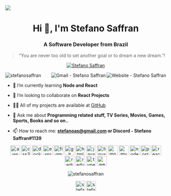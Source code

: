 <img width="auto" src="https://res.cloudinary.com/stefanosaffran/image/upload/v1596557625/ru5sj2goboqrtxl5d8m1.png">

<h1 align="center">Hi 👋, I'm Stefano Saffran</h1>
<h3 align="center">A Software Developer from Brazil</h3>

<blockquote align="center">“You are never too old to set another goal or to dream a new dream.”!</blockquote>

<div align="center">

[![Stefano Saffran](https://img.shields.io/badge/-StefanoSaffran-%239466FF?style=for-the-badge&logo=data:image/png;base64,iVBORw0KGgoAAAANSUhEUgAAAMgAAADICAIAAAAiOjnJAAAABGdBTUEAALGPC%2FxhBQAAACBjSFJNAAB6JgAAgIQAAPoAAACA6AAAdTAAAOpgAAA6mAAAF3CculE8AAAABmJLR0QA%2FwD%2FAP%2BgvaeTAAAAB3RJTUUH4gMBCRYMcrvP7wAAEiFJREFUeF7t3elzE2eewPHf0926b8k2vk9sY2MSriGTazJkyDGkJsckmQy7W3uldl7szr6dF%2Ftn7Iut2oOdnZ3ZMLkgIYFAIJyBkAABh8sHPuXbsm5ZarW6f%2FtC4GAClmX8yG7x%2B1SKKlRtlYt8q6%2Fn6afZb185AoQsNyHXBoQsBYVFuKCwCBcUFuGCwiJcUFiECwqLcEFhES4oLMIFhUW4oLAIFxQW4YLCIlxQWIQLCotwQWERLigswgWFRbigsAgXFBbhgsIiXFBYhAsKi3BBYREuKCzCBYVFuKCwCBcUFuGCwiJcUFiECwqLcEFhES4oLMIFhUW4oLAIFxQW4YLCIlxQWIQLCotwQWERLigswgWFRbigsAgXFBbhgsIiXFBYhAsKi3Ah5dqAcIQIiAgIwIABAJv7Q%2FcorBWDCHanoWGdy2o3RENyaDqViGcUWU3LqppBAAB2uzQdpkZhrQxE9JZafvl2S%2FtmnygyJa2lZTUWUULTqeB0MjSdCk6nQoFUZEZOJdW0rCqyCkxPhVFYKwARTGbphTcbNj5elv1ElASzVXJ6TFX19uwnSlpT0mpqNhMOysGp1GB35OKXk7FwWi9tUVgrgDHYtr1i20%2FLF9jGYBQMRsFqN3jLLI3rYOvT5SaLePj9wQV%2BZFWhq8JCQw2b2t3PvV5vMIm5tr0DA8Rc26wmFFZBIaKn1LxzV6O31Jxr23n6rocvnprItdUqQmEVDiIYjOLPXq1r6fDm2nae8Ix8cE%2FfzGRSLydYQGEV2Jan1zy%2Bowry6UNJa1%2FsG%2By5EmJCPj%2B20iisAkEN65qdL7zZYLLkc2oFcPHUxFdHx%2FR1ggUUVmEggtNj2rmrsbTCmmvbeQZ7Ioc%2FGEjNZnR0EMyisApky0%2FK2zb5cm01TzQkH3inf3psVl8HwSwKa%2FndfdhCMJnFte1uIZ8%2BMhnt2MfD3Z0zeqwK6Abp8kINDSZRFFlG0RRFy44uA0AmoyXiSq6fnufSmckzn49qml7HpCmsZSNKbP2W0o2Pl1lshlgkPTfkFw7IiZhy5Zvpjh%2BVON2mXF8DAODvix56byAZV3S6uwIKaxlt%2B2nFq3%2FbbLUb5j5RM1pa1tKyGg3JkVAaFndlFwunD%2Bzpn%2FQn9FsVUFjLQtOwucPz4luNd1YFAKIkWCTBYpNcXlPN%2FX74BzrPTV09H9AQmIb6nTYjblv317m2IQtBRG%2Bp%2BY1%2FaK1ucOTadlEYYzaHwVtmsdoMgiAIAkMENaOxW7MB9YH2WA%2Fk1ijNa3UtG%2FIbpVlATZOjpsmRUbS0rMpJNRyUg1PJG5dmLp%2BdkpOqXtqisB7UrVGa5SYZBMkgWO0GT6m5odX1yGNlTGBnPx8VdHJcpPtYS4ca1rc4X3izwWTOb5RmCQxGoazCqpOoACisJUNEp8e089d5j9IsjZxUB7ojOhoxpLCWBEEyCNtfrs13lGbJLp2d7O4M6uU4CBTW0iDAoz8ue%2BrF6sLcahq6Gf38w0E5mdHLmTtQWEuAGlY32F98q9FiK8SlTyyS%2FmxP%2F9SIzu6XUlj5QQSb0%2Fjztxoramy5tl0GagZP7B%2B%2Bfkl%2FQ9EUVn5EkT3zUs2GbaW5NlweneemTh8a0VT9nLTfRmHlATVcv7XkmZdqBLEQ%2B4%2FRwdihd%2FtnY4p%2BTtm%2FV5xhISJjIIhM03C5LtFRw%2FJa%2B85fN9qc8wYEOZmNKZ%2F9eWBsOK67g2BWIU4%2FCw2husGxbXuFxSZ1XQ5euxBIzmbymmT3Q4hgsRte%2FFVDdePyDAguTNPw5EH%2FlfPTuhx%2FBoDiCwsRnG7j62%2B3Nm%2FwAMCWp8uvng8c%2F2R4qCeiabjk%2F0%2BCAE%2B%2BULXxibJcGy6PaxcCJz%2F1qxlc6u%2B78oovLPSVW%2Bb2K0aTuPmpNY1trq%2BOjn11ZCw4lVzC0hqo4brNJc%2B%2BXCtJhThzmBxJHNzTH4%2BkdXoQzCrEv1QhMcZi4XQkKN%2F5odtnfvFXjX%2F%2Fuw1bnyk3mUVNy%2BO0CzUsrbS%2BtKvR6VnU5M8HlJrNHHpvwN8f03VVUHzzsRiD1GwmFk7XNDnvnHbHGLh95rbNJWWV1khQjoZkxNxHRkQwWaVf%2FFVTYe4vIOLJA%2F5TB0dQQx3dZL%2BnYgsra3worqS1tk2%2Bu%2B4LSJJQWW9v2%2BQzmcXARDKVyCw8P5MxePL56mdfqRMLcn%2Bh63Lw4z%2FcTCaUnMWvfro%2FFKKGqKEgMmAwd3NBQ0DE%2B10JZpflePt3GzY%2FVW68%2F5ERNVy73r3jl3UGYyH%2BlQITyQN7%2BqNBuQiqgiI4ea%2Bst3f8qLS0wppKZvquhbs7g7MJhTHwllkWuI3JGGtY566sc3Semzrx6bC%2FL4Y470Er1NBbZnlpV5OnJL9lYZZGTqmH3x8Y6o7o%2FdRqjr7D2rCt9JW%2FWbum6taw3ZPPVd24PHN8%2F7C%2FL%2BpZxDpBJou4bXtF03r32c9Hz30xHp5JCYxlV6IymsUdr9Wt7fDk%2Bo7lce7o2MXTE7cfQywGej3HQsQ11bZd%2F9hWXmOf%2B1CUhPJqW%2FtmX3m1vanNfdczM%2FdjtRmaOzwNra7UbCY4ncooGmPssWcrnn%2BjQSzI%2FYXeq6F9v%2B9JxIrh1GqOXvdYiNC%2ByVdR%2B31Vc5we07btFT%2F8fAGCwJra3VX19ktnp04d9Ftt0vNvNBj5TzgGgNB06sA7faHpVNEcBLP0GpYgMG%2BZJddW%2BTFbpcd3VLZv9gEDV0HuWilp7cjewb7r4SKrCvQblqbhbCK%2F1RAWyeUtRFJZ50%2BMf31s%2FK7rhuJQiHMITnqvhGLhdK6tVq%2BBrkh2wnHxVQX6DUsQ2EB35Nj%2BobSs5tp2NYqE5AN7%2BgLjulz7ajH0eigEADWDJz%2F1z8Yy21%2BuLS%2FIROHlklG0Yx8N9XwXLNaqQL%2B3GwCAMVAz6O%2BL9VwJAUJppdVgLMR13IO7cHri8HsDSlrHs2Jy0nFYAMAYMAbxcLr7SmhkIO70GL0l5lW%2BGxjui364uycckFf57%2FmA9B1WFmMMNZwcTdy4FExElZJy6yJvjRZePJLeu7un%2F0YR3l%2B4SzGElcUYk1PqQHek71pYMgql5VbJwOvSJJPRpsdng1MpUWLGRb%2B5RFXx6N6hr4%2BN59qwGBRPWHD7FZLhoNx9OTg5knD7zG6fecnnMZqK99yvjA7GDr87eOCd%2FnNfjHV%2FF5IMQkm5ZTGTSzu%2Fmjr4Tp8sa0v%2BlXSkqMK6jSmKNj6c6OqcSSXV0gqL2Zrfxe%2BEP3H26Ng3x8f7b4QBwOE2ZbuJhOQvD418%2FL83b1wKJmeVtKwFp5Jdl4OTowmPz%2BxaMOKxofgH%2F9kTnEoW%2FUEwi%2F32lSO5ttETRPCtMdeudfZ8F4pF0pLE6ltc21%2Bu7dhaspi3baVl9cKpiWMfDU%2BMJDQNGQObw9Dc4alvdaVTandncOhmVFW0O%2BNABED0lJqfeK7q8R2V7ntNs5mNK3v%2B7calM5PFNMy8sGLbYyFic4f3L%2F6pvXatMxZOhwJyYDLZdXlmenzW4TI63Mb7TdJSVRzpjx3Y03%2F84%2BHITIoJTBAYY0xJaxP%2BRHdnqPdqKBRIwQ%2BmnDIGjLHkbKbveri%2FK2IySyXlljunRWgaHt8%2FfObw6HI94agLxRcWVNfbNz9dXlFja99cYnUYglOpSFAeHYhf%2F3ZmfDiuKJrBIDAGiKCqKKe0aFjuvRI68an%2F8HsDN6%2BF1cy8U6tsN7f%2FXGjmIAAEp1PZiD0lZqfXlN382oXAJ3%2B8mUqqD83eCqAID4UaVjU6fvMvj%2Fpuz33w90VPfOLvPDeVTGQAwGgWHS6jp9RsdxoAIBFVwkE5Fk6nkpkFy1ms7JHRt8byxPNVjz1bmYgp%2F%2Fev14ZvRh%2BSU6s5xRYWADAGz7%2FRsHNX49yc97SsXj0fOL5%2FeKg3oqrIGLvzwXvGYNmXvEZEURQq6%2B1qBseH47k2L0LFdigEAESYHputa3bN7bRESaiotbdt8pksYmAymUpkGLt1CnXbwl%2BZN8YYIkRm5FgkvfzfrgdFGBZjkJzNJKJK%2BxbfnaOHFqt0ewqyGpxKZqcgL%2FA9D45LszpRhGEBAGMsOJ10uI31La67PveUmNu3%2BHxrLKGAHAuni3KS3WpQnGEBgJrBcEBev7XEart73FAyCNWNjnUbfaLIAhPJ7Gn7Pb%2BELFnRhgXANBU7tpbe733xVruh9RFvbZNzNp4JTqe0DPcj40Mlv7EOfbFYJafHuMAGgshaH%2FXWNDkunJo4dXBkwp8AoCPj8ijaPRYiNrV7fvyzypzDwwajWNfsatngRYTA5Gw6pdKu68EVbVgAsPUnFYtf4N%2FuMq571FvV4IiH06GArKm516IhCyjOQyEimCxS7Vpnrg3nkQxCx9aSurXOr4%2BPf3loJDAxu%2Bw3Th8exbrHQm%2BZecerdZYfXBLmZDKLjW3utes9mYwWmEwqaTqpX4riDAs1aHnEu217hSjmnn93T06PqW2jr7zaFgnKkaCOn15cKcV5KBREVrvW%2BYAP7RhM4qYn1zS2uU8d9B%2FfP6yktVw%2FQb5XhGEhgsUm1eV5gpVRtERcYQCiJIgSkyRBlATGQBCZMRtoMS0yxF8RhgUAkkGwu%2FI4u5qZTH7%2B4WDPd0FBYFa7ZLUbsv%2BJEhvqiQz1RtWM7hcFLbDiDCsRVT57d%2BClXY33XOfoLqOD8b3%2F3dPdGQTE7KprAAB46w%2FGQBD09JbvVaKoTt6zk%2Bwko4iIY4Px%2Fq6IzWEoqbAusDRt343we%2F%2Fe1XctxObNomFMYHOzk%2B%2F3s2QBxRMWInh8pi0%2FKX9mZ019iyseVUb6Y12dM9EZubTCanfeY2zn6oXA%2B%2F%2FRNTqg%2B0XVV6GiCAtBkNimJ9a8%2BZvWx3dU1TQ6GtvczR2edEodH473d0V6r4ZQg5I1lrlF%2BjQNz5%2Bc2Lu7JzD%2BsDyPVWDFEJYgsqd%2FXv3a3zWXlFvnpiPbXcZ1G33eUktwKjU6GO%2FuDA72RkWRuX1mQPjy0Mj%2BP%2FVFg0W%2BgMIK0v2cd0TYsK3kL%2F95vf0%2Bb3ubHps9c2T0wsmJ4HTKZBYbWl02h%2BHGpZmH7bGZAtP3HgsR7E7D62%2B3LvAiXZvD0PKId%2B16DwOYGElM%2BhPj%2FoSm5xdr6YK%2BbzcgYlO7O%2Be9UEFgdc3Oqvp1Nqfhi31DD9WDoytliUNpq4QoCa2Pehe5brZkEDY9scZqN1BYBaDjsBDBZpfq5j8usTCH22g0ibfufhKedB0WllXaSsvzW%2B0dacyvIHQcFgDUtTjzmnEVCcqKTJMUCkG3YSGYzGJ9iyuvi7vBnkgyUZzrqq82eg0LARxuY01THu%2BUj0XSl85MZTK0xyoE3YaFWFXvWPzrSVDDb46ND%2FVG7vd2TLK89BqWILD6FufiF5b99szk0X2DGYWuBwtElzdIEcFqk%2BoXd6MBNbxwevLjP%2FQ%2BtAu%2FrAhdhgWI3jLzYl5zoqr41ZHRT9%2Fpi4fTNN5cSLoMCxFqm522e02xupOS1k4e8B9%2BfyCZUKiqAtNlWJJRqG9xLTAvFADkpHpk7%2BDx%2FcMyPTK%2FEvQXFiLYHYaFB55n48rBPf1nDo8qykOxWv8qpMewcE2NbYH39kZD8v4%2F3jx%2FYkJVaW7MitFfWABQ3%2BKy2O79mwenkvt%2B39t5bgo1WpBoJeksLEQwW%2B57o2FiJLF3d8%2F1b2cYo4HmFaazsADQ5TVWN9zjaUF%2FX%2FSD%2F%2Brpux6iU%2FXVQGdhoQbVjU6H%2B%2B6RnJvXQh%2Fu7vE%2FfOv0r1o6C0uQWH2L02CcNxJ1%2FdvA3t09E%2F4EVbV66CksRLDZDXeeYCHC5bOTH%2F1P78wkPR64uugrLCwpt5RVWbN%2F1VT8%2Bvj4J3%2B6SY8HrkJ6CgsQ6pqdNrsBADKKdvrQyKF3%2BxMxGq5ZjfQUltEk1re6mMDSsnrso6Gj%2B4Zo7f9VSzdhZZdTq21yykn14J%2F7Tx300%2Bqgq5luwmIAaVm9eHoiOJW6eHoiQ48yr266CQsYyCn18PsDmpZ962mu7cmK0tnUZHpZl17oLCyiFxQW4YLCIlxQWIQLCotwQWERLigswgWFRbigsAgXFBbhgsIiXFBYhAsKi3BBYREuKCzCBYVFuKCwCBcUFuGCwiJcUFiECwqLcEFhES4oLMIFhUW4oLAIFxQW4YLCIlxQWIQLCotwQWERLigswgWFRbigsAgXFBbhgsIiXFBYhAsKi3BBYREuKCzCBYVFuKCwCBcUFuGCwiJcUFiECwqLcEFhES4oLMLF%2FwNZ5%2Bu%2Fu6ZpDQAAACV0RVh0ZGF0ZTpjcmVhdGUAMjAxOC0wMy0wMVQwOToyMjoxMiswMDowME49HFQAAAAldEVYdGRhdGU6bW9kaWZ5ADIwMTgtMDMtMDFUMDk6MjI6MTIrMDA6MDA%2FYKToAAAAAElFTkSuQmCC%0A)](https://app.rocketseat.com.br/me/stefanosaffran)
</div>

<a href="https://stefanosaffran.com" target="_blank" >
  <img align="right" alt="Website - Stefano Saffran" src="https://img.shields.io/badge/-Website-222?style=flat-square&link=https://stefanosaffran.com">
</a>

<a href="mailto:stefanoas@gmail.com" target="_blank" >
  <img align="right" alt="Gmail - Stefano Saffran" src="https://img.shields.io/badge/-Gmail-c14438?style=flat-square&logo=Gmail&logoColor=white&link=mailto:stefanoas@gmail.com&longCache=true">
</a>

 <img src="https://komarev.com/ghpvc/?username=stefanosaffran" alt="stefanosaffran" /> </p>

- 🌱 I’m currently learning **Node and React**

- 👯 I’m looking to collaborate on **React Projects**

- 👨‍💻 All of my projects are available at [GitHub](https://github.com/StefanoSaffran)

- 💬 Ask me about **Programming related stuff, TV Series, Movies, Games, Sports, Books and so on..**

- 📫 How to reach me: **stefanoas@gmail.com or Discord - Stefano Saffran#1139**

<p align="center"><img src="https://devicons.github.io/devicon/devicon.git/icons/amazonwebservices/amazonwebservices-original-wordmark.svg" alt="aws" width="30" height="30"/> <img src="https://devicons.github.io/devicon/devicon.git/icons/css3/css3-original-wordmark.svg" alt="css3" width="30" height="30"/> <img src="https://devicons.github.io/devicon/devicon.git/icons/docker/docker-original-wordmark.svg" alt="docker" width="30" height="30"/> <img src="https://devicons.github.io/devicon/devicon.git/icons/express/express-original-wordmark.svg" alt="express" width="30" height="30"/> <img src="https://www.vectorlogo.zone/logos/figma/figma-icon.svg" alt="figma" width="30" height="30"/> <img src="https://www.vectorlogo.zone/logos/git-scm/git-scm-icon.svg" alt="git" width="30" height="30"/> <img src="https://devicons.github.io/devicon/devicon.git/icons/html5/html5-original-wordmark.svg" alt="html5" width="30" height="30"/> <img src="https://devicons.github.io/devicon/devicon.git/icons/javascript/javascript-original.svg" alt="javascript" width="30" height="30"/> <img src="https://devicons.github.io/devicon/devicon.git/icons/linux/linux-original.svg" alt="linux" width="30" height="30"/> <img src="https://devicons.github.io/devicon/devicon.git/icons/mongodb/mongodb-original-wordmark.svg" alt="mongodb" width="30" height="30"/> <img src="https://devicons.github.io/devicon/devicon.git/icons/mysql/mysql-original-wordmark.svg" alt="mysql" width="30" height="30"/> <img src="https://devicons.github.io/devicon/devicon.git/icons/nodejs/nodejs-original-wordmark.svg" alt="nodejs" width="30" height="30"/> <img src="https://devicons.github.io/devicon/devicon.git/icons/postgresql/postgresql-original-wordmark.svg" alt="postgresql" width="30" height="30"/> <img src="https://devicons.github.io/devicon/devicon.git/icons/react/react-original-wordmark.svg" alt="react" width="30" height="30"/> <img src="https://devicons.github.io/devicon/devicon.git/icons/redis/redis-original-wordmark.svg" alt="redis" width="30" height="30"/> <img src="https://devicons.github.io/devicon/devicon.git/icons/redux/redux-original.svg" alt="redux" width="30" height="30"/> <img src="https://devicons.github.io/devicon/devicon.git/icons/typescript/typescript-original.svg" alt="typescript" width="30" height="30"/> <img src="https://devicons.github.io/devicon/devicon.git/icons/webpack/webpack-original.svg" alt="webpack" width="30" height="30"/>
</p>

<p align="center">
<img align="center" src="https://github-readme-stats.vercel.app/api?username=stefanosaffran&show_icons=true" alt="stefanosaffran" />
</p>

<p align="center">
<a href="https://twitter.com/stefanosaffran" target="blank"><img align="center" src="https://cdn.jsdelivr.net/npm/simple-icons@3.0.1/icons/twitter.svg" alt="stefanosaffran" height="30" width="30" /></a>
<a href="https://linkedin.com/in/stefanosaffran" target="blank"><img align="center" src="https://cdn.jsdelivr.net/npm/simple-icons@3.0.1/icons/linkedin.svg" alt="stefanosaffran" height="30" width="30" /></a>
</p>

<!--
[![forthebadge](https://forthebadge.com/images/badges/winter-is-coming.svg)](https://forthebadge.com)

<!--
**StefanoSaffran/StefanoSaffran** is a ✨ _special_ ✨ repository because its `README.md` (this file) appears on your GitHub profile.

 <a href="https://app.rocketseat.com.br/me/stefanosaffran" target="_blank" >
    <img alt="Perfil Rocketseat - Stefano Saffran" src="  https://img.shields.io/badge/-StefanoSaffran-%239466FF?style=for-the-badge&logo=data:image/png;base64,iVBORw0KGgoAAAANSUhEUgAAABAAAAAQCAMAAAAoLQ9TAAAALVBMVEVHcExxWsF0XMJzXMJxWcFsUsD///9jRrzY0u6Xh9Gsn9n39fyMecy0qd2bjNJWBT0WAAAABHRSTlMA2Do606wF2QAAAGlJREFUGJVdj1cWwCAIBLEsRU3uf9xobDH8+GZwUYi8i6ucJwrxKE+7D0G9Q4vlYqtmCSjndr4CgCgzlyFgfKfKCVO0LrPKjmiqMxGXkJwNnXskqWG+1oSM+BSwD8f29YLNjvx/OQrn+g99oQSoNmt3PgAAAABJRU5ErkJggg==">
  </a>